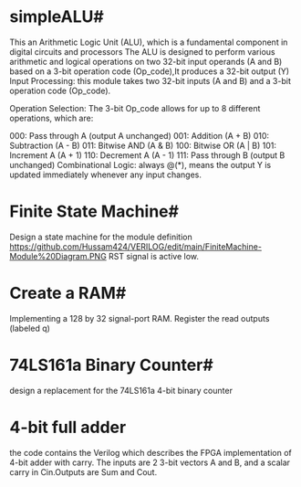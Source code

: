 # simpleALU#
This an Arithmetic Logic Unit (ALU), which is a fundamental component in digital circuits and processors
The ALU is designed to perform various arithmetic and logical operations on two 32-bit input operands (A and B) based on a 3-bit operation code (Op_code),It produces a 32-bit output (Y)
Input Processing: this module takes two 32-bit inputs (A and B) and a 3-bit operation code (Op_code).

Operation Selection: The 3-bit Op_code allows for up to 8 different operations, which are:

000: Pass through A (output A unchanged)
001: Addition (A + B)
010: Subtraction (A - B)
011: Bitwise AND (A & B)
100: Bitwise OR (A | B)
101: Increment A (A + 1)
110: Decrement A (A - 1)
111: Pass through B (output B unchanged)
Combinational Logic: always @(*), means the output Y is updated immediately whenever any input changes.

# Finite State Machine#
Design  a state machine for the module definition  
https://github.com/Hussam424/VERILOG/edit/main/FiniteMachine-Module%20Diagram.PNG
 RST signal is active low.


 # Create a RAM#
Implementing a 128 by 32 signal-port RAM. Register the read outputs (labeled q) 

# 74LS161a Binary Counter#
design a replacement for the 74LS161a 4-bit binary counter

#  4-bit full adder #
the code contains the Verilog which describes the 
FPGA implementation of 4-bit adder with carry. The inputs are 2 3-bit vectors A and B, and a scalar carry in Cin.Outputs are Sum and Cout.